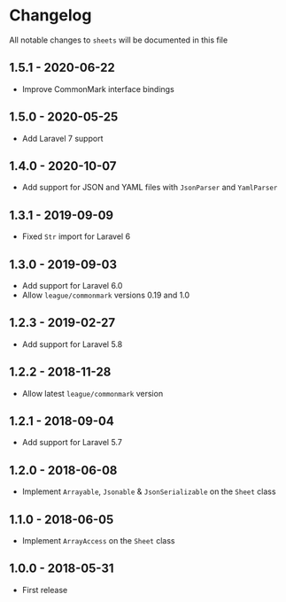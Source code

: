 # Changelog

All notable changes to `sheets` will be documented in this file

## 1.5.1 - 2020-06-22
- Improve CommonMark interface bindings

## 1.5.0 - 2020-05-25
- Add Laravel 7 support

## 1.4.0 - 2020-10-07
- Add support for JSON and YAML files with `JsonParser` and `YamlParser`

## 1.3.1 - 2019-09-09
- Fixed `Str` import for Laravel 6

## 1.3.0 - 2019-09-03
- Add support for Laravel 6.0
- Allow `league/commonmark` versions 0.19 and 1.0

## 1.2.3 - 2019-02-27
- Add support for Laravel 5.8

## 1.2.2 - 2018-11-28
- Allow latest `league/commonmark` version

## 1.2.1 - 2018-09-04
- Add support for Laravel 5.7

## 1.2.0 - 2018-06-08
- Implement `Arrayable`, `Jsonable` & `JsonSerializable` on the `Sheet` class

## 1.1.0 - 2018-06-05
- Implement `ArrayAccess` on the `Sheet` class

## 1.0.0 - 2018-05-31
- First release
